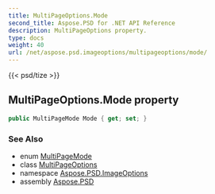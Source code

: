```yaml
---
title: MultiPageOptions.Mode
second_title: Aspose.PSD for .NET API Reference
description: MultiPageOptions property. 
type: docs
weight: 40
url: /net/aspose.psd.imageoptions/multipageoptions/mode/
---
```

{{< psd/tize >}}
## MultiPageOptions.Mode property

```csharp
public MultiPageMode Mode { get; set; }
```

### See Also

* enum [MultiPageMode](../../multipagemode/)
* class [MultiPageOptions](../)
* namespace [Aspose.PSD.ImageOptions](../../multipageoptions/)
* assembly [Aspose.PSD](../../../)


